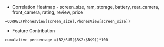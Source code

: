 - Correlation Heatmap - screen_size, ram, storage, battery, rear_camera, front_camera, rating, review, price
```
=CORREL(PhonesView[screen_size],PhonesView[screen_size])
```
- Feature Contribution
```
cumulative percentage =(B2/SUM($B$2:$B$9))*100
```

